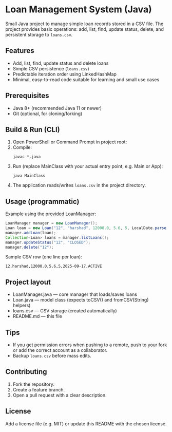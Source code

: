 # Loan Management System (Java)

Small Java project to manage simple loan records stored in a CSV file. The project provides basic operations: add, list, find, update status, delete, and persistent storage to `loans.csv`.

## Features
- Add, list, find, update status and delete loans
- Simple CSV persistence (`loans.csv`)
- Predictable iteration order using LinkedHashMap
- Minimal, easy-to-read code suitable for learning and small use cases

## Prerequisites
- Java 8+ (recommended Java 11 or newer)
- Git (optional, for cloning/forking)

## Build & Run (CLI)
1. Open PowerShell or Command Prompt in project root:
2. Compile:
   ```
   javac *.java
   ```
3. Run (replace MainClass with your actual entry point, e.g. Main or App):
   ```
   java MainClass
   ```
4. The application reads/writes `loans.csv` in the project directory.

## Usage (programmatic)
Example using the provided LoanManager:
```java
LoanManager manager = new LoanManager();
Loan loan = new Loan("12", "harshad", 12000.0, 5.6, 5, LocalDate.parse("2025-09-17"), "ACTIVE");
manager.addLoan(loan);
Collection<Loan> loans = manager.listLoans();
manager.updateStatus("12", "CLOSED");
manager.delete("12");
```

Sample CSV row (one line per loan):
```
12,harshad,12000.0,5.6,5,2025-09-17,ACTIVE
```

## Project layout
- LoanManager.java — core manager that loads/saves loans
- Loan.java — model class (expects toCSV() and fromCSV(String) helpers)
- loans.csv — CSV storage (created automatically)
- README.md — this file

## Tips
- If you get permission errors when pushing to a remote, push to your fork or add the correct account as a collaborator.
- Backup `loans.csv` before mass edits.

## Contributing
1. Fork the repository.
2. Create a feature branch.
3. Open a pull request with a clear description.

## License
Add a license file (e.g. MIT) or update this README with the chosen license.

